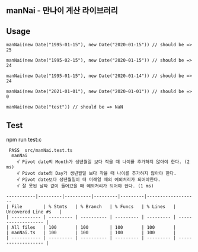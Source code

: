 manNai - 만나이 계산 라이브러리
---

Usage
---
```manNai(new Date("1995-01-15"), new Date("2020-01-15")) // should be => 25```

```manNai(new Date("1995-02-15"), new Date("2020-01-15")) // should be => 24```

```manNai(new Date("1995-01-15"), new Date("2020-01-14")) // should be => 24```

```manNai(new Date("2021-01-01"), new Date("2020-01-01")) // should be => 0```

```manNai(new Date("test")) // should be => NaN```


Test
---

npm run test:c

```
 PASS  src/manNai.test.ts
  manNai
    √ Pivot date의 Month가 생년월일 보다 작을 때 나이를 추가하지 않아야 한다. (2 ms)
    √ Pivot date의 Day가 생년월일 보다 작을 때 나이를 추가하지 않아야 한다.
    √ Pivot date보다 생년월일이 더 미래일 때의 예외처리가 되어야한다.
    √ 잘 못된 날짜 값이 들어갔을 때 예외처리가 되어야 한다. (1 ms)

-----------|---------|----------|---------|---------|-------------------
| File        | % Stmts   | % Branch   | % Funcs   | % Lines   | Uncovered Line #s   |
| ----------- | --------- | ---------- | --------- | --------- | ------------------- |
| All files   | 100       | 100        | 100       | 100       |
| manNai.ts   | 100       | 100        | 100       | 100       |
| ----------- | --------- | ---------- | --------- | --------- | ------------------- |
```